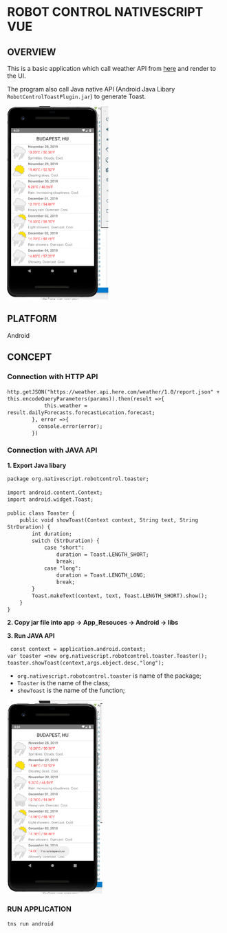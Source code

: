 # ROBOT CONTROL NATIVESCRIPT VUE

## OVERVIEW

This is a basic application which call weather API from [here](https://here.com) and render to the UI. 

The program also call Java native API (Android Java Libary `RobotControlToastPlugin.jar`) to generate Toast.

<img src="PICTURES/UI-1.PNG" width="" height="450">

## PLATFORM

Android

## CONCEPT

### **Connection with HTTP API**

```
http.getJSON("https://weather.api.here.com/weather/1.0/report.json" + this.encodeQueryParameters(params)).then(result =>{
            this.weather = result.dailyForecasts.forecastLocation.forecast;           
        }, error =>{
          console.error(error);
        })
```

### **Connection with JAVA API**

**1. Export Java libary**

```
package org.nativescript.robotcontrol.toaster;

import android.content.Context;
import android.widget.Toast;

public class Toaster {
    public void showToast(Context context, String text, String StrDuration) {
        int duration;
        switch (StrDuration) {
            case "short":
                duration = Toast.LENGTH_SHORT;
                break;
            case "long":
                duration = Toast.LENGTH_LONG;
                break;
        }
        Toast.makeText(context, text, Toast.LENGTH_SHORT).show();
    }
}
```
**2. Copy jar file into app -> App_Resouces -> Android -> libs**

**3. Run JAVA API**
```
 const context = application.android.context;
var toaster =new org.nativescript.robotcontrol.toaster.Toaster();
toaster.showToast(context,args.object.desc,"long");
```
- `org.nativescript.robotcontrol.toaster` is name of the package;
- `Toaster` is the name of the class;
- `showToast` is the name of the function;

<img src="PICTURES/UI-2.PNG" width="" height="450">

### RUN APPLICATION

```
tns run android
```